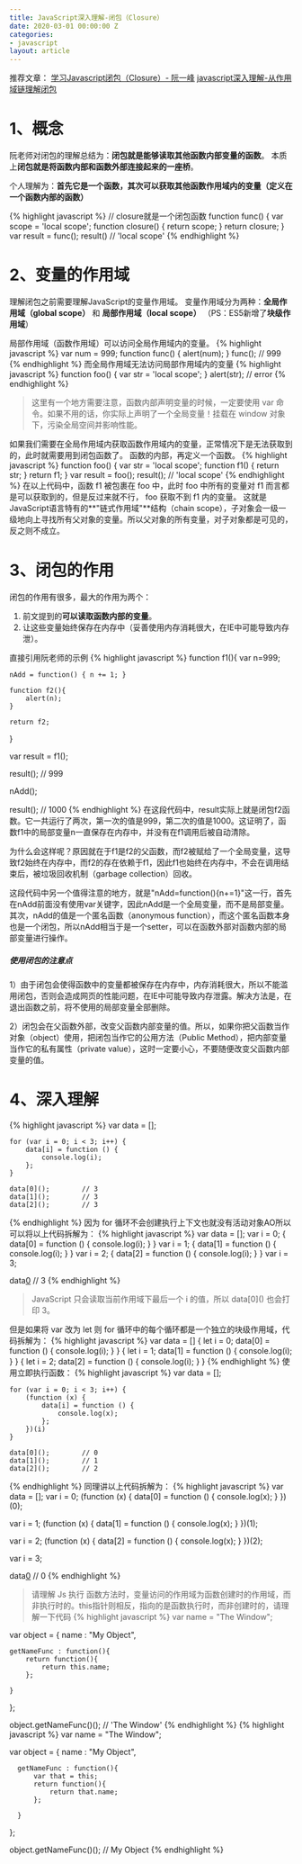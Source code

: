 ```yaml
---
title: JavaScript深入理解-闭包（Closure）
date: 2020-03-01 00:00:00 Z
categories:
- javascript
layout: article
---
```


推荐文章：
[学习Javascript闭包（Closure）- 阮一峰](http://www.ruanyifeng.com/blog/2009/08/learning_javascript_closures.html)
[javascript深入理解-从作用域链理解闭包](https://www.cnblogs.com/chengxs/p/10423395.html)


# 1、概念


阮老师对闭包的理解总结为：**闭包就是能够读取其他函数内部变量的函数**。
本质上**闭包就是将函数内部和函数外部连接起来的一座桥**。

个人理解为：**首先它是一个函数，其次可以获取其他函数作用域内的变量（定义在一个函数内部的函数）**

{% highlight javascript %}
// closure就是一个闭包函数
function func() {
    var scope = 'local scope';
    function closure() {
        return scope;
    }
    return closure;
}
var result = func();
result()       // 'local scope'
{% endhighlight %}

# 2、变量的作用域
理解闭包之前需要理解JavaScript的变量作用域。
变量作用域分为两种：**全局作用域（global scope）** 和 **局部作用域（local scope）** （PS：ES5新增了**块级作用域**）

局部作用域（函数作用域）可以访问全局作用域内的变量。
{% highlight javascript %}
var num = 999;
function func() {
    alert(num);
}
func();      // 999
{% endhighlight %}
而全局作用域无法访问局部作用域内的变量
{% highlight javascript %}
function foo() {
    var str = 'local scope';
}
alert(str);    // error
{% endhighlight %}
>这里有一个地方需要注意，函数内部声明变量的时候，一定要使用 var 命令。如果不用的话，你实际上声明了一个全局变量！挂载在 window 对象下，污染全局空间并影响性能。

如果我们需要在全局作用域内获取函数作用域内的变量，正常情况下是无法获取到的，此时就需要用到闭包函数了。
函数的内部，再定义一个函数。
{% highlight javascript %}
function foo() {
    var str = 'local scope';
    function f1() {
        return str;
    }
    return f1;
}
var result = foo();
result();          // 'local scope'
{% endhighlight %}
在以上代码中，函数 f1 被包裹在 foo 中，此时 foo 中所有的变量对 f1 而言都是可以获取到的，但是反过来就不行， foo 获取不到 f1 内的变量。
这就是JavaScript语言特有的**"链式作用域"**结构（chain scope），子对象会一级一级地向上寻找所有父对象的变量。所以父对象的所有变量，对子对象都是可见的，反之则不成立。

# 3、闭包的作用
闭包的作用有很多，最大的作用为两个：
1. 前文提到的**可以读取函数内部的变量**。
2. 让这些变量始终保存在内存中（妥善使用内存消耗很大，在IE中可能导致内存泄）。

直接引用阮老师的示例
{% highlight javascript %}
function f1(){
    var n=999;

    nAdd = function() { n += 1; }

    function f2(){
        alert(n);
    }

    return f2;
}

var result = f1();

result();     // 999

nAdd();

result();     // 1000
{% endhighlight %}
在这段代码中，result实际上就是闭包f2函数。它一共运行了两次，第一次的值是999，第二次的值是1000。这证明了，函数f1中的局部变量n一直保存在内存中，并没有在f1调用后被自动清除。

为什么会这样呢？原因就在于f1是f2的父函数，而f2被赋给了一个全局变量，这导致f2始终在内存中，而f2的存在依赖于f1，因此f1也始终在内存中，不会在调用结束后，被垃圾回收机制（garbage collection）回收。

这段代码中另一个值得注意的地方，就是"nAdd=function(){n+=1}"这一行，首先在nAdd前面没有使用var关键字，因此nAdd是一个全局变量，而不是局部变量。其次，nAdd的值是一个匿名函数（anonymous function），而这个匿名函数本身也是一个闭包，所以nAdd相当于是一个setter，可以在函数外部对函数内部的局部变量进行操作。

##### 使用闭包的注意点

1）由于闭包会使得函数中的变量都被保存在内存中，内存消耗很大，所以不能滥用闭包，否则会造成网页的性能问题，在IE中可能导致内存泄露。解决方法是，在退出函数之前，将不使用的局部变量全部删除。

2）闭包会在父函数外部，改变父函数内部变量的值。所以，如果你把父函数当作对象（object）使用，把闭包当作它的公用方法（Public Method），把内部变量当作它的私有属性（private value），这时一定要小心，不要随便改变父函数内部变量的值。

# 4、深入理解
{% highlight javascript %}
    var data = [];

    for (var i = 0; i < 3; i++) {
        data[i] = function () {
            console.log(i);
        };
    }

    data[0]();        // 3
    data[1]();        // 3
    data[2]();        // 3
{% endhighlight %}
因为 for 循环不会创建执行上下文也就没有活动对象AO所以可以将以上代码拆解为：
{% highlight javascript %}
  var data = [];
  var i = 0;
  { 
    data[0] = function () { console.log(i); }
  }
  var i = 1;
  {
    data[1] = function () { console.log(i); }
  }
  var i = 2;
  {
    data[2] = function () { console.log(i); }
  }
  var i = 3;

  data[0]()      // 3
{% endhighlight %}
>JavaScript 只会读取当前作用域下最后一个 i 的值，所以 data\[0]() 也会打印 3。

但是如果将 var 改为 let 则 for 循环中的每个循环都是一个独立的块级作用域，代码拆解为：
{% highlight javascript %}
  var data = []
  {
    let i = 0;
    data[0] = function () { console.log(i); }
  }
  {
    let i = 1;
    data[1] = function () { console.log(i); }
  }
  {
    let i = 2;
    data[2] = function () { console.log(i); }
  }
{% endhighlight %}
使用立即执行函数：
{% highlight javascript %}
    var data = [];

    for (var i = 0; i < 3; i++) {
        (function (x) {
            data[i] = function () {
                console.log(x);
            };
        })(i)
    }

    data[0]();        // 0
    data[1]();        // 1
    data[2]();        // 2
{% endhighlight %}
同理讲以上代码拆解为：
{% highlight javascript %}
  var data = [];
  var i = 0;
  (function (x) {
      data[0] = function () { console.log(x); }
  })(0);

  var i = 1;
  (function (x) {
      data[1] = function () { console.log(x); }
  })(1);

  var i = 2;
  (function (x) {
      data[2] = function () { console.log(x); }
  })(2);

  var i = 3;

  data[0]()    // 0
{% endhighlight %}
>请理解 Js 执行 函数方法时，变量访问的作用域为函数创建时的作用域，而非执行时的。this指针则相反，指向的是函数执行时，而非创建时的，请理解一下代码
{% highlight javascript %}
  var name = "The Window";

  var object = {
    name : "My Object",

    getNameFunc : function(){
        return function(){
            return this.name;
        };

    }

  };

  object.getNameFunc()();    // 'The Window'
{% endhighlight %}
{% highlight javascript %}
  var name = "The Window";

  var object = {
      name : "My Object",

      getNameFunc : function(){
          var that = this;
          return function(){
              return that.name;
          };

      }

  };

  object.getNameFunc()();    // My Object
{% endhighlight %}